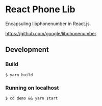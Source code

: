 # React Phone Lib

Encapsuling libphonenumber in React.js.

https://github.com/google/libphonenumber


## Development

### Build

    $ yarn build

### Running on localhost

    $ cd demo && yarn start

